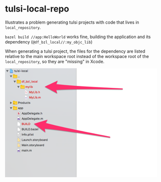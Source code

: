 # tulsi-local-repo

Illustrates a problem generating tulsi projects with code that lives in `local_repository`.

`bazel build //app:HelloWorld` works fine, building the application and its dependency (`@df_bzl_local//:my_objc_lib`)

When generating a tulsi project, the files for the dependency are listed relative to the main workspace root instead of the workspace root of the `local_repository`, so they are "missing" in Xcode.

![screen](screen.png)
